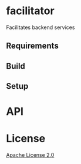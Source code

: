 # facilitator
Facilitates backend services
## Requirements
## Build
## Setup
# API
# License
[Apache License 2.0](LICENSE)
